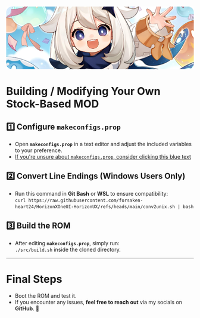 ![emergency_food](https://github.com/forsaken-heart24/i_dont_want_to_be_an_weirdo/blob/main/banner_images/emergency_food.png?raw=true)

# Building / Modifying Your Own Stock-Based MOD

## 1️⃣ Configure `makeconfigs.prop`
- Open **`makeconfigs.prop`** in a text editor and adjust the included variables to your preference.
- <a href="https://github.com/forsaken-heart24/HorizonXOneUI-HorizonUX/blob/main/MAKECONFIGS.md">If you're unsure about `makeconfigs.prop`, consider clicking this blue text</a>

## 2️⃣ Convert Line Endings (Windows Users Only)
- Run this command in **Git Bash** or **WSL** to ensure compatibility:  
```curl https://raw.githubusercontent.com/forsaken-heart24/HorizonXOneUI-HorizonUX/refs/heads/main/conv2unix.sh | bash```

## 3️⃣ Build the ROM
- After editing **`makeconfigs.prop`**, simply run:  
  ```./src/build.sh```
  inside the cloned directory.

---

# Final Steps
- Boot the ROM and test it.
- If you encounter any issues, **feel free to reach out** via my socials on **GitHub**. 🚀